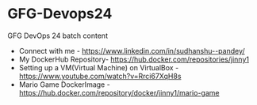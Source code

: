 # GFG-Devops24
GFG DevOps 24 batch content

- Connect with me - https://www.linkedin.com/in/sudhanshu--pandey/
- My DockerHub Repository- https://hub.docker.com/repositories/jinny1
- Setting up a VM(Virtual Machine) on VirtualBox - https://www.youtube.com/watch?v=Rrci67XqH8s
- Mario Game DockerImage - https://hub.docker.com/repository/docker/jinny1/mario-game
